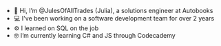- 👋 Hi, I’m @JulesOfAllTrades (Julia), a solutions engineer at Autobooks
- 💻 I've been working on a software development team for over 2 years
- ⚙ I learned on SQL on the job
- 🤓 I’m currently learning C# and JS through Codecademy


